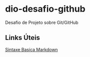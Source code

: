 # dio-desafio-github
Desafio de Projeto sobre Git/GitHub 

## Links Úteis
[Sintaxe Basica Markdown](https://www.markdownguide.org/getting-started/)
